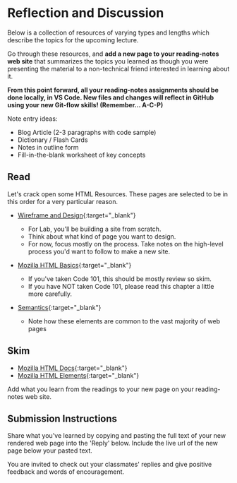 # Reflection and Discussion

Below is a collection of resources of varying types and lengths which describe the topics for the upcoming lecture.

Go through these resources, and **add a new page to your reading-notes web site** that summarizes the topics you learned as though you were presenting the material to a non-technical friend interested in learning about it.

**From this point forward, all your reading-notes assignments should be done locally, in VS Code. New files and changes will reflect in GitHub using your new Git-flow skills! (Remember... A-C-P)**

Note entry ideas:

* Blog Article (2-3 paragraphs with code sample)
* Dictionary / Flash Cards
* Notes in outline form
* Fill-in-the-blank worksheet of key concepts

## Read

Let's crack open some HTML Resources. These pages are selected to be in this order for a very particular reason.

* [Wireframe and Design](https://careerfoundry.com/en/blog/ux-design/how-to-create-your-first-wireframe/){:target="_blank"}
  * For Lab, you'll be building a site from scratch.
  * Think about what kind of page you want to design.
  * For now, focus mostly on the process. Take notes on the high-level process you'd want to follow to make a new site.

* [Mozilla HTML Basics](https://developer.mozilla.org/en-US/docs/Learn/Getting_started_with_the_web/HTML_basics){:target="_blank"}
  * If you've taken Code 101, this should be mostly review so skim.
  * If you have NOT taken Code 101, please read this chapter a little more carefully.

* [Semantics](https://developer.mozilla.org/en-US/docs/Glossary/Semantics){:target="_blank"}
  * Note how these elements are common to the vast majority of web pages

## Skim

* [Mozilla HTML Docs](https://developer.mozilla.org/en-US/docs/Web/HTML){:target="_blank"}
* [Mozilla HTML Elements](https://developer.mozilla.org/en-US/docs/Web/HTML/Element){:target="_blank"}

Add what you learn from the readings to your new page on your reading-notes web site.

## Submission Instructions

Share what you've learned by copying and pasting the full text of your new rendered web page into the 'Reply' below. Include the live url of the new page below your pasted text.

You are invited to check out your classmates' replies and give positive feedback and words of encouragement.
